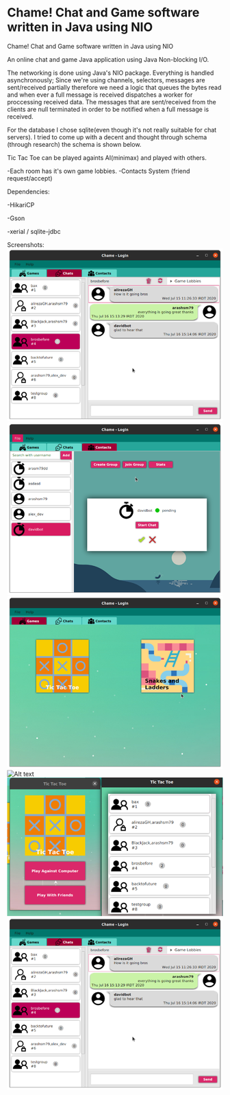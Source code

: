 # Chame! Chat and Game software written in Java using NIO

Chame! Chat and Game software written in Java using NIO


An online chat and game Java application using Java Non-blocking I/O.

The networking is done using Java's NIO package. Everything is handled asynchronously; Since we're using channels, selectors, messages are sent/received partially therefore we need a logic that queues the bytes read and when ever a full message is received dispatches a worker for proccessing received data. The messages that are sent/received from the clients are null terminated in order to be notified when a full message is received.

For the database I chose sqlite(even though it's not really suitable for chat servers). I tried to come up with a decent and thought through schema (through research) the schema is shown below.

Tic Tac Toe can be played againts AI(minimax) and played with others.

-Each room has it's own game lobbies.
-Contacts System (friend request/accept)




Dependencies:

-HikariCP

-Gson

-xerial / sqlite-jdbc 



Screenshots:
 ![Alt text](/screenshots/1.png?raw=true "Chat")
 ![Alt text](/screenshots/2.png?raw=true "Contacts")
 ![Alt text](/screenshots/3.png?raw=true "Games")
 ![Alt text](/screenshots/4.png?raw=true "Create game lobby")
 ![Alt text](/screenshots/5.png?raw=true "Tic Tac Toe")
 ![Alt text](/screenshots/1.png?raw=true "Chat Game Lobby")
 
 
 
 
 


